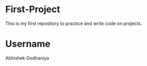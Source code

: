 # First-Project
This is my first repository to practice and write code on projects.

# Username
Abhishek Godhaniya